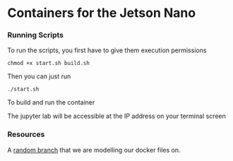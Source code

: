 # Containers for the Jetson Nano


### Running Scripts

To run the scripts, you first have to give them execution permissions
```
chmod +x start.sh build.sh
```

Then you can just run 
```
./start.sh
```
To build and run the container

The jupyter lab will be accessible at the IP address on your terminal screen 




### Resources 

A [random branch](https://github.com/dusty-nv/jetson-containers/blob/bc8d0264ef25aa0d1d25a54e4658f491d2fa130f/Dockerfile.ml) that we are modelling our docker files on.

